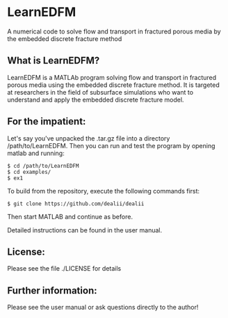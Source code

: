 # LearnEDFM
A numerical code to solve flow and transport in fractured porous media by the embedded discrete fracture method

What is LearnEDFM?
------------------

LearnEDFM is a MATLAb program solving flow and transport in fractured porous media using the embedded discrete fracture method. It is targeted at researchers in the field of subsurface simulations who want to understand and apply the embedded discrete fracture model.

For the impatient:
------------------

Let's say you've unpacked the .tar.gz file into a directory /path/to/LearnEDFM. 
Then you can run and test the program by opening matlab and running:

    $ cd /path/to/LearnEDFM
    $ cd examples/
    $ ex1

To build from the repository, execute the following commands first:

    $ git clone https://github.com/dealii/dealii

Then start MATLAB and continue as before.

Detailed instructions can be found in the user manual.

License:
--------

Please see the file ./LICENSE for details

Further information:
--------------------

Please see the user manual or ask questions directly to the author!
